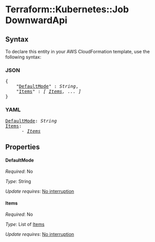 # Terraform::Kubernetes::Job DownwardApi

## Syntax

To declare this entity in your AWS CloudFormation template, use the following syntax:

### JSON

<pre>
{
    "<a href="#defaultmode" title="DefaultMode">DefaultMode</a>" : <i>String</i>,
    "<a href="#items" title="Items">Items</a>" : <i>[ <a href="downwardapi-items.md">Items</a>, ... ]</i>
}
</pre>

### YAML

<pre>
<a href="#defaultmode" title="DefaultMode">DefaultMode</a>: <i>String</i>
<a href="#items" title="Items">Items</a>: <i>
      - <a href="downwardapi-items.md">Items</a></i>
</pre>

## Properties

#### DefaultMode

_Required_: No

_Type_: String

_Update requires_: [No interruption](https://docs.aws.amazon.com/AWSCloudFormation/latest/UserGuide/using-cfn-updating-stacks-update-behaviors.html#update-no-interrupt)

#### Items

_Required_: No

_Type_: List of <a href="downwardapi-items.md">Items</a>

_Update requires_: [No interruption](https://docs.aws.amazon.com/AWSCloudFormation/latest/UserGuide/using-cfn-updating-stacks-update-behaviors.html#update-no-interrupt)

